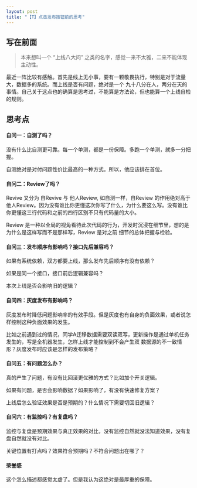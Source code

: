 ```yaml
---
layout: post
title: "【T】点击发布按钮前的思考"
---
```


## 写在前面

> 本来想叫一个 “上线八大问” 之类的名字，感觉一来不太雅，二来不能体现主动性。

最近一阵比较有感触。首先是线上无小事，要有一颗敬畏执行，特别是对于流量大，数据多的系统。而上线是否有问题，绝对是一个
九十八分在人，两分在天的事情。自己关于这点也的确算是思考过，不能算是方法论，但也能算一个上线自检的规则。

## 思考点

#### 自问一：自测了吗？

没有什么比自测更可靠。每一个单测，都是一份保障。多跑一个单测，就多一分把握。

自测绝对是对付问题性价比最高的一种方式。所以，他应该排在首位。

#### 自问二：Review了吗？

Revive 又分为 自Revive 与 他人Review, 如自测一样，自Review 的作用绝对高于他人Review。因为没有谁比你更懂这次你写了什么，为什么要这么写。没有谁比你更懂这三行代码和之前的四行区别不只有代码量的大小。

Review 是一种以全局的视角看待此次代码的行为，开发时沉浸在细节里，想的是为什么是这样写而不是那样写，Review 是对之前
细节的总体把握与检验。

#### 自问三：发布顺序有影响吗？接口先后兼容吗？

如果有系统依赖，双方都要上线，那么发布先后顺序有没有依赖？

如果是同一个接口，接口前后逻辑兼容吗？

本次上线是否会影响旧的逻辑？

#### 自问四：灰度发布有影响吗？

灰度发布时降低问题影响率的有效手段。但是灰度也有自身的负面效果，或者说怎样控制这种负面效果的发生。

比如之前遇到过的情况，同学A迁移数据需要双读双写，更新操作是通过单机任务发生的，写是全机器发生，怎样上线才能控制到不会产生双
数据源的不一致情形？灰度发布时应该是怎样的发布策略？

#### 自问五：有问题怎么办？

真的产生了问题，有没有比回滚更优雅的方式？比如加个开关逻辑。

如果有问题，是否会影响数据？如果影响了，有没有快速修复方案？

上线后怎么验证效果是否是预期的？什么情况下需要切回旧逻辑？

#### 自问六：有监控吗？有复盘吗？

监控与复盘是预期效果与真正效果的对比，没有监控自然就没法知道效果，没有复盘自然就没有对比。

关键位置有打点吗？效果符合预期吗？不符合问题出在哪了？

#### 荣誉感

这个怎么描述都感觉太虚了。但是我认为这绝对是最厚重的保障。
